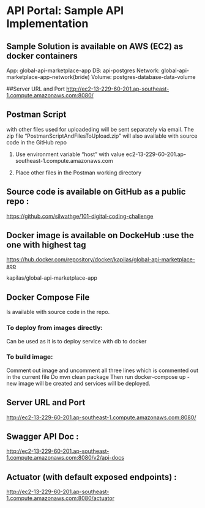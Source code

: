 # API Portal: Sample API Implementation

## Sample Solution is available on AWS (EC2) as docker containers


App: global-api-marketplace-app
DB: api-postgres
Network: global-api-marketplace-app-network(bride)
Volume: postgres-database-data-volume


##Server URL and Port
http://ec2-13-229-60-201.ap-southeast-1.compute.amazonaws.com:8080/


## Postman Script 

with other files used for uploadeding will be sent separately via email. The zip file “PostmanScriptAndFilesToUpload.zip” will also available with source code in the GitHub repo


 1. Use environment variable 
“host”  with value ec2-13-229-60-201.ap-southeast-1.compute.amazonaws.com

2. Place other files in the Postman working directory




## Source code is available on GitHub as a public repo :

https://github.com/silwathge/101-digital-coding-challenge



## Docker image is available on DockeHub :use the one with highest tag

https://hub.docker.com/repository/docker/kapilas/global-api-marketplace-app


kapilas/global-api-marketplace-app



## Docker Compose File
Is available with source code in the repo.


### To deploy from images directly:

Can be used as it is to deploy service with db to docker


### To build image:
Comment out image and uncomment all three lines which is commented out in the current file
Do  mvn clean package
Then run docker-compose up - new image will be created and services will be deployed.


## Server URL and Port
http://ec2-13-229-60-201.ap-southeast-1.compute.amazonaws.com:8080/


## Swagger API Doc :
http://ec2-13-229-60-201.ap-southeast-1.compute.amazonaws.com:8080/v2/api-docs


## Actuator (with default exposed endpoints)   :

http://ec2-13-229-60-201.ap-southeast-1.compute.amazonaws.com:8080/actuator







